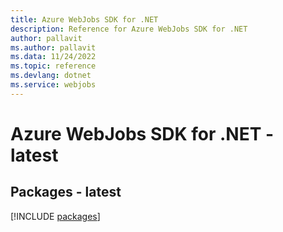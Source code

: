 ```yaml
---
title: Azure WebJobs SDK for .NET
description: Reference for Azure WebJobs SDK for .NET
author: pallavit
ms.author: pallavit
ms.data: 11/24/2022
ms.topic: reference
ms.devlang: dotnet
ms.service: webjobs
---
```

# Azure WebJobs SDK for .NET - latest
## Packages - latest
[!INCLUDE [packages](webjobs-index.md)]